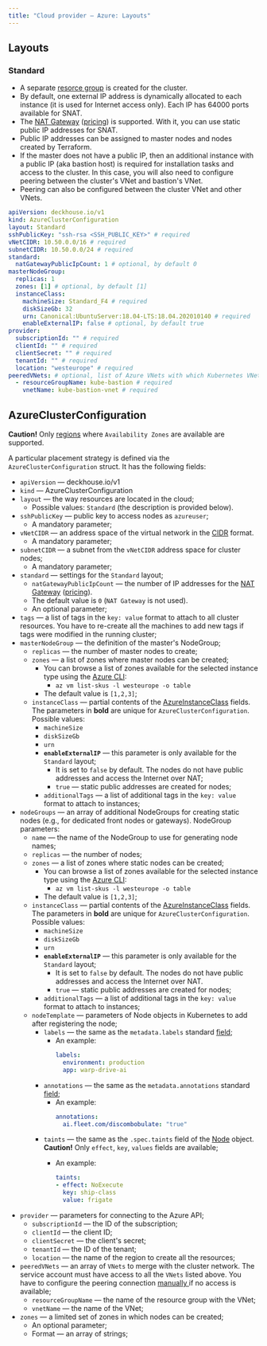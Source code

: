 ```yaml
---
title: "Cloud provider — Azure: Layouts"
---
```


## Layouts
### Standard
* A separate [resorce group](https://docs.microsoft.com/en-us/azure/azure-resource-manager/management/manage-resource-groups-portal) is created for the cluster.
* By default, one external IP address is dynamically allocated to each instance (it is used for Internet access only). Each IP has 64000 ports available for SNAT.
* The [NAT Gateway](https://docs.microsoft.com/en-us/azure/virtual-network/nat-overview) ([pricing](https://azure.microsoft.com/en-us/pricing/details/virtual-network/)) is supported. With it, you can use static public IP addresses for SNAT.
* Public IP addresses can be assigned to master nodes and nodes created by Terraform.
* If the master does not have a public IP, then an additional instance with a public IP (aka bastion host) is required for installation tasks and access to the cluster. In this case, you will also need to configure peering between the cluster's VNet and bastion's VNet.
* Peering can also be configured between the cluster VNet and other VNets.

```yaml
apiVersion: deckhouse.io/v1
kind: AzureClusterConfiguration
layout: Standard
sshPublicKey: "ssh-rsa <SSH_PUBLIC_KEY>" # required
vNetCIDR: 10.50.0.0/16 # required
subnetCIDR: 10.50.0.0/24 # required
standard:
  natGatewayPublicIpCount: 1 # optional, by default 0
masterNodeGroup:
  replicas: 1
  zones: [1] # optional, by default [1]
  instanceClass:
    machineSize: Standard_F4 # required
    diskSizeGb: 32
    urn: Canonical:UbuntuServer:18.04-LTS:18.04.202010140 # required
    enableExternalIP: false # optional, by default true
provider:
  subscriptionId: "" # required
  clientId: "" # required
  clientSecret: "" # required
  tenantId: "" # required
  location: "westeurope" # required
peeredVNets: # optional, list of Azure VNets with which Kubernetes VNet will be peered
  - resourceGroupName: kube-bastion # required
    vnetName: kube-bastion-vnet # required
```

## AzureClusterConfiguration
**Caution!** Only [regions](https://docs.microsoft.com/en-us/azure/availability-zones/az-region) where `Availability Zones` are available are supported.

A particular placement strategy is defined via the `AzureClusterConfiguration` struct.
It has the following fields:
* `apiVersion` — deckhouse.io/v1
* `kind` — AzureClusterConfiguration
* `layout` — the way resources are located in the cloud;
    * Possible values: `Standard` (the description is provided below).
* `sshPublicKey` — public key to access nodes as `azureuser`;
    * A mandatory parameter;
* `vNetCIDR` — an address space of the virtual network in the [CIDR](https://en.wikipedia.org/wiki/Classless_Inter-Domain_Routing) format.
    * A mandatory parameter;
* `subnetCIDR` — a subnet from the `vNetCIDR` address space for cluster nodes;
    * A mandatory parameter;
* `standard` — settings for the `Standard` layout;
    * `natGatewayPublicIpCount` — the number of IP addresses for the [NAT Gateway](https://docs.microsoft.com/en-us/azure/virtual-network/nat-overview) ([pricing](https://azure.microsoft.com/en-us/pricing/details/virtual-network/)).
    * The default value is `0` (`NAT Gateway` is not used).
    * An optional parameter;
* `tags` — a list of tags in the `key: value` format to attach to all cluster resources. You have to re-create all the machines to add new tags if tags were modified in the running cluster;
* `masterNodeGroup` — the definition of the master's NodeGroup;
    * `replicas` — the number of master nodes to create;
    * `zones` — a list of zones where master nodes can be created;
        * You can browse a list of zones available for the selected instance type using the [Azure CLI](https://docs.microsoft.com/en-us/cli/azure/install-azure-cli):
            * `az vm list-skus -l westeurope -o table`
        * The default value is `[1,2,3]`;
    * `instanceClass` — partial contents of the [AzureInstanceClass](cr.html#azureinstanceclass) fields.  The parameters in **bold** are unique for `AzureClusterConfiguration`. Possible values:
        * `machineSize`
        * `diskSizeGb`
        * `urn`
        * **`enableExternalIP`** — this parameter is only available for the `Standard` layout;
            * It is set to `false` by default. The nodes do not have public addresses and access the Internet over NAT;
            * `true` — static public addresses are created for nodes;
        * `additionalTags` — a list of additional tags in the `key: value` format to attach to instances;
* `nodeGroups` — an array of additional NodeGroups for creating static nodes (e.g., for dedicated front nodes or gateways). NodeGroup parameters:
    * `name` — the name of the NodeGroup to use for generating node names;
    * `replicas` — the number of nodes;
    * `zones` — a list of zones where static nodes can be created;
        * You can browse a list of zones available for the selected instance type using the [Azure CLI](https://docs.microsoft.com/en-us/cli/azure/install-azure-cli):
            * `az vm list-skus -l westeurope -o table`
        * The default value is `[1,2,3]`;
    * `instanceClass` — partial contents of the [AzureInstanceClass](cr.html#azureinstanceclass) fields.  The parameters in **bold** are unique for  `AzureClusterConfiguration`. Possible values:
        * `machineSize`
        * `diskSizeGb`
        * `urn`
        * **`enableExternalIP`** — this parameter is only available for the `Standard` layout;
            * It is set to `false` by default. The nodes do not have public addresses and access the Internet over NAT.
            * `true` — static public addresses are created for nodes;
        * `additionalTags` — a list of additional tags in the `key: value` format to attach to instances;
    * `nodeTemplate` — parameters of Node objects in Kubernetes to add after registering the node;
      * `labels` — the same as the `metadata.labels` standard [field](https://kubernetes.io/docs/reference/generated/kubernetes-api/v1.20/#objectmeta-v1-meta);
        * An example:
          ```yaml
          labels:
            environment: production
            app: warp-drive-ai
          ```
      * `annotations` — the same as the `metadata.annotations` standard [field](https://kubernetes.io/docs/reference/generated/kubernetes-api/v1.20/#objectmeta-v1-meta);
        * An example:
          ```yaml
          annotations:
            ai.fleet.com/discombobulate: "true"
          ```
      * `taints` — the same as the `.spec.taints` field of the [Node](https://kubernetes.io/docs/reference/generated/kubernetes-api/v1.20/#taint-v1-core) object. **Caution!** Only `effect`, `key`, `values` fields are available;
        * An example:

          ```yaml
          taints:
          - effect: NoExecute
            key: ship-class
            value: frigate
          ```
* `provider` — parameters for connecting to the Azure API;
    * `subscriptionId` — the ID of the subscription;
    * `clientId` — the client ID;
    * `clientSecret` — the client's secret;
    * `tenantId` — the ID of the tenant;
    * `location` — the name of the region to create all the resources;
* `peeredVNets` — an array of `VNets` to merge with the cluster network. The service account must have access to all the `VNets` listed above. You have to configure the peering connection [manually ](https://docs.microsoft.com/en-us/azure/virtual-network/virtual-network-peering-overview) if no access is available;
    * `resourceGroupName` — the name of the resource group with the VNet;
    * `vnetName` — the name of the VNet;
* `zones` — a limited set of zones in which nodes can be created;
  * An optional parameter;
  * Format — an array of strings;
